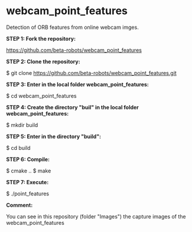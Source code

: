 # webcam_point_features
Detection of ORB features from online webcam imges.

**STEP 1: Fork the repository:**

https://github.com/beta-robots/webcam_point_features

**STEP 2: Clone the repository:**

$ git clone https://github.com/beta-robots/webcam_point_features.git

**STEP 3: Enter in the local folder webcam_point_features:**

$ cd webcam_point_features

**STEP 4: Create the directory "buil" in the local folder webcam_point_features:**

$ mkdir build 

**STEP 5: Enter in the directory "build":**

$ cd build

**STEP 6: Compile:**

$ cmake ..
$ make

**STEP 7: Execute:**

$ ./point_features

**Comment:**

You can see in this repository (folder "Images") the capture images of the webcam_point_features

